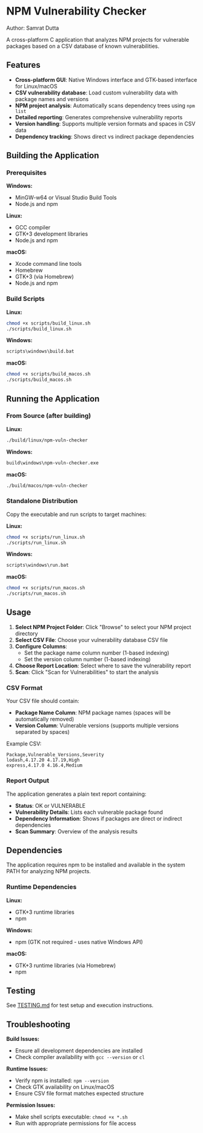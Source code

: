 # NPM Vulnerability Checker

Author: Samrat Dutta

A cross-platform C application that analyzes NPM projects for vulnerable packages based on a CSV database of known vulnerabilities.

## Features

- **Cross-platform GUI**: Native Windows interface and GTK-based interface for Linux/macOS
- **CSV vulnerability database**: Load custom vulnerability data with package names and versions
- **NPM project analysis**: Automatically scans dependency trees using `npm list`
- **Detailed reporting**: Generates comprehensive vulnerability reports
- **Version handling**: Supports multiple version formats and spaces in CSV data
- **Dependency tracking**: Shows direct vs indirect package dependencies

## Building the Application

### Prerequisites

**Windows:**
- MinGW-w64 or Visual Studio Build Tools
- Node.js and npm

**Linux:**
- GCC compiler
- GTK+3 development libraries
- Node.js and npm

**macOS:**
- Xcode command line tools
- Homebrew
- GTK+3 (via Homebrew)
- Node.js and npm

### Build Scripts

**Linux:**
```bash
chmod +x scripts/build_linux.sh
./scripts/build_linux.sh
```

**Windows:**
```cmd
scripts\windows\build.bat
```

**macOS:**
```bash
chmod +x scripts/build_macos.sh
./scripts/build_macos.sh
```

## Running the Application

### From Source (after building)

**Linux:**
```bash
./build/linux/npm-vuln-checker
```

**Windows:**
```cmd
build\windows\npm-vuln-checker.exe
```

**macOS:**
```bash
./build/macos/npm-vuln-checker
```

### Standalone Distribution

Copy the executable and run scripts to target machines:

**Linux:**
```bash
chmod +x scripts/run_linux.sh
./scripts/run_linux.sh
```

**Windows:**
```cmd
scripts\windows\run.bat
```

**macOS:**
```bash
chmod +x scripts/run_macos.sh
./scripts/run_macos.sh
```

## Usage

1. **Select NPM Project Folder**: Click "Browse" to select your NPM project directory
2. **Select CSV File**: Choose your vulnerability database CSV file
3. **Configure Columns**:
   - Set the package name column number (1-based indexing)
   - Set the version column number (1-based indexing)
4. **Choose Report Location**: Select where to save the vulnerability report
5. **Scan**: Click "Scan for Vulnerabilities" to start the analysis

### CSV Format

Your CSV file should contain:
- **Package Name Column**: NPM package names (spaces will be automatically removed)
- **Version Column**: Vulnerable versions (supports multiple versions separated by spaces)

Example CSV:
```csv
Package,Vulnerable_Versions,Severity
lodash,4.17.20 4.17.19,High
express,4.17.0 4.16.4,Medium
```

### Report Output

The application generates a plain text report containing:
- **Status**: OK or VULNERABLE
- **Vulnerability Details**: Lists each vulnerable package found
- **Dependency Information**: Shows if packages are direct or indirect dependencies
- **Scan Summary**: Overview of the analysis results

## Dependencies

The application requires npm to be installed and available in the system PATH for analyzing NPM projects.

### Runtime Dependencies

**Linux:**
- GTK+3 runtime libraries
- npm

**Windows:**
- npm (GTK not required - uses native Windows API)

**macOS:**
- GTK+3 runtime libraries (via Homebrew)
- npm

## Testing

See [TESTING.md](TESTING.md) for test setup and execution instructions.

## Troubleshooting

**Build Issues:**
- Ensure all development dependencies are installed
- Check compiler availability with `gcc --version` or `cl`

**Runtime Issues:**
- Verify npm is installed: `npm --version`
- Check GTK availability on Linux/macOS
- Ensure CSV file format matches expected structure

**Permission Issues:**
- Make shell scripts executable: `chmod +x *.sh`
- Run with appropriate permissions for file access